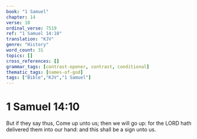 ```yaml
---
book: "1 Samuel"
chapter: 14
verse: 10
ordinal_verse: 7519
ref: "1 Samuel 14:10"
translation: "KJV"
genre: "History"
word_count: 31
topics: []
cross_references: []
grammar_tags: [contrast-opener, contrast, conditional]
thematic_tags: [names-of-god]
tags: ["Bible","KJV","1 Samuel"]
---
```


# 1 Samuel 14:10

But if they say thus, Come up unto us; then we will go up: for the LORD hath delivered them into our hand: and this shall be a sign unto us.

